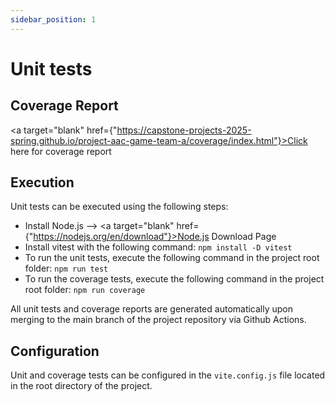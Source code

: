 ```yaml
---
sidebar_position: 1
---
```

# Unit tests

## Coverage Report

<a target="blank" href={"https://capstone-projects-2025-spring.github.io/project-aac-game-team-a/coverage/index.html"}>Click here for coverage report</a>

## Execution

Unit tests can be executed using the following steps:

* Install Node.js --> <a target="blank" href={"https://nodejs.org/en/download"}>Node.js Download Page</a>
* Install vitest with the following command: ```npm install -D vitest```
* To run the unit tests, execute the following command in the project root folder: ```npm run test```
* To run the coverage tests, execute the following command in the project root folder: ```npm run coverage```

All unit tests and coverage reports are generated automatically upon merging to the main branch of the project repository via Github Actions.

## Configuration

Unit and coverage tests can be configured in the ```vite.config.js``` file located in the root directory of the project.
